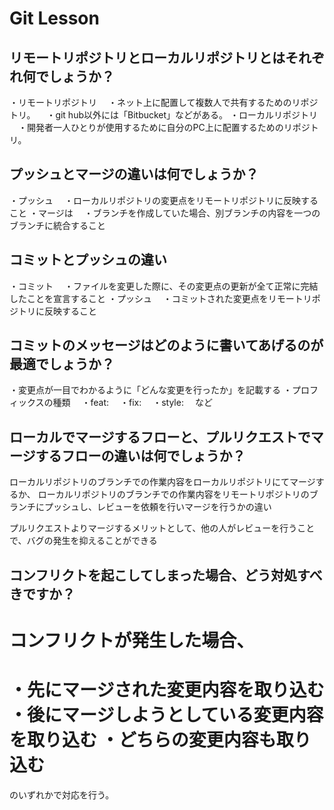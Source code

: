 # Git Lesson

## リモートリポジトリとローカルリポジトリとはそれぞれ何でしょうか？

・リモートリポジトリ
　・ネット上に配置して複数人で共有するためのリポジトリ。
　・git hub以外には「Bitbucket」などがある。
・ローカルリポジトリ
　・開発者一人ひとりが使用するために自分のPC上に配置するためのリポジトリ。

## プッシュとマージの違いは何でしょうか？

・プッシュ
　・ローカルリポジトリの変更点をリモートリポジトリに反映すること
・マージは
　・ブランチを作成していた場合、別ブランチの内容を一つのブランチに統合すること

## コミットとプッシュの違い

・コミット
　・ファイルを変更した際に、その変更点の更新が全て正常に完結したことを宣言すること
・プッシュ
　・コミットされた変更点をリモートリポジトリに反映すること

## コミットのメッセージはどのように書いてあげるのが最適でしょうか？

・変更点が一目でわかるように「どんな変更を行ったか」を記載する
・プロフィックスの種類
　・feat:
　・fix:
　・style:
　など

## ローカルでマージするフローと、プルリクエストでマージするフローの違いは何でしょうか？

ローカルリポジトリのブランチでの作業内容をローカルリポジトリにてマージするか、
ローカルリポジトリのブランチでの作業内容をリモートリポジトリのブランチにプッシュし、レビューを依頼を行いマージを行うかの違い

プルリクエストよりマージするメリットとして、他の人がレビューを行うことで、バグの発生を抑えることができる

## コンフリクトを起こしてしまった場合、どう対処すべきですか？


コンフリクトが発生した場合、
===========
・先にマージされた変更内容を取り込む
・後にマージしようとしている変更内容を取り込む
・どちらの変更内容も取り込む
===========
のいずれかで対応を行う。
